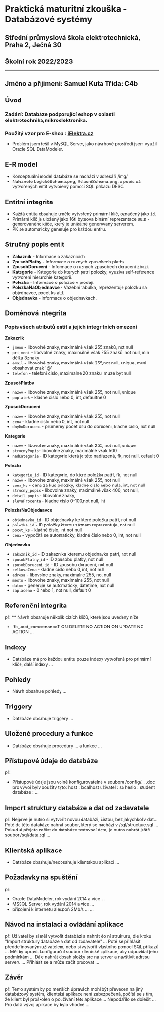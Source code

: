 # Praktická maturitní zkouška - Databázové systémy

## **Střední průmyslová škola elektrotechnická, Praha 2, Ječná 30**
## **Školní rok 2022/2023**
---
Jméno a příjimeni: **Samuel Kuta**
Třída: **C4b**
---

## Úvod

### Zadání: Databáze podporující eshop v oblasti elektrotechnika,mikroelektronika.
### Použitý vzor pro E-shop : [iElektra.cz](https://www.ielektra.cz/)

- Problém jsem řešil v MySQL Server, jako návrhové prostředí jsem 
  využil Oracle SQL DataModeler.

## E-R model
- Konceptuální model databáze se nachází v adresáři /img/
- Naleznete LogickéSchema.png, RelacniSchema.png, a popis už vytvořených entit vytvořený pomocí SQL příkazu DESC. 

## Entitní integrita
- Každá entita obsahuje uměle vytvořený primární klíč, označený jako `id`.
- Primární klíč je uložený jako 16ti byteova binární reprezentace `UUID` - generovaného klíče, který je unikátně generovaný serverem. 
- PK se automaticky generuje pro každou entitu.

## Stručný popis entit
- **Zakaznik** - Informace o zakaznicich
- **ZpusobPlatby** - Informace o ruznych zpusobech platby
- **ZpusobDoruceni** - Informace o ruznych zpusobech doruceni zbozi.
- **Kategorie** - Kategorie do kterych patri polozky, vyuziva self-reference vytvoreni hierarchie kategorii.
- **Polozka** - Informace o polozce v prodeji.
- **PolozkaNaObjednavce** - Vazebni tabulka, reprezentuje polozku na objednavce, pocet ks atd.
- **Objednavka** - Informace o objednavkach.

## Doménová integrita
### Popis všech atributů entit a jejich integritních omezení
**Zakaznik**
- `jmeno` - libovolné znaky, maximálně však 255 znaků, not null
- `prijmeni` - libovolné znaky, maximálně však 255 znaků, not null, min délka 3znaky
- `email` - libovolné znaky, maximálně však 255,not null, unique, musi obsahovat znak '@'
- `telefon` - telefoni cislo, maximalne 20 znaku, muze byt null

**ZpusobPlatby**
- `nazev` - libovolne znaky, maximálně však 255, not null, unique
- `poplatek` - kladne cislo nebo 0, int, defaultne 0 

**ZpusobDoruceni**
- `nazev` - libovolne znaky, maximálně však 255, not null
- `cena` - kladne cislo nebo 0, int, not null
- `dnyDoDoruceni` - průměrný počet dnů do doručení, kladné číslo, not null

**Kategorie**
- `nazev` - libovolne znaky, maximálně však 255, not null, unique
- `strucnyPopis`- libovolne znaky, maximálně však 500
- `nadKategorie` - ID kategorie která je této nadřazená, fk, not null, default 0

**Polozka**
- `kategorie_id` - ID kategorie, do které položka patří, fk, not null
- `nazev` - libovolne znaky, maximálně však 255, not null
- `cena_ks` - cena za kus polozky, kladne cislo nebo nula, int, not null
- `strucny_popis` - libovolne znaky, maximálně však 400, not null,
- `detail_popis` - libovolné znaky,
- `slevaProcenta` - kladne cislo 0-100,not null, int

**PolozkaNaObjednavce**
- `objednavka_id` - ID objednavky ke které položka patří, not null
- `polozka_id` - ID položky kterou záznam reprezentuje,
not null
- `pocet_ks` - kladné číslo, int not null
- `cena` - vypočítá se automaticky, kladné číslo nebo 0, int, not null

**Objednavka**
- `zakaznik_id` - ID zakaznika kteremu objednavka patri, not null
- `zpusobPlatny_id` - ID zpusobu platby, not null
- `zpusobDoruceni_id` - ID zpusobu doruceni, not null
- `celkovaCena` - kladne cislo nebo 0, int, not null
- `adresa` - libovolne znaky, maximalne 255, not null
- `mesto` - libovolne znaky, maximalne 255, not null
- `datum` - generuje se automaticky, datetime, not null
- `zaplaceno` - 0 nebo 1, not null, default 0
## Referenční integrita
př:
** Návrh obsahuje několik cizích klíčů, které jsou uvedeny níže
- 'fk_ucet_zamestnanec1' ON DELETE NO ACTION ON UPDATE NO ACTION
...

## Indexy 
- Databáze má pro každou entitu pouze indexy vytvořené pro primární klíče, 
další indexy ...

## Pohledy
- Návrh obsahuje pohledy ...

## Triggery
- Databáze obsahuje triggery ...

## Uložené procedury a funkce
- Databáze obsahuje procedury  ... a funkce ...

## Přístupové údaje do databáze
př:
- Přístupové údaje jsou volně konfigurovatelné v souboru /config/... .doc
pro vývoj byly použity tyto:
host		: localhost
uživatel	: sa
heslo		: student
databáze	: ...

## Import struktury databáze a dat od zadavatele
př:
Nejprve je nutno si vytvořit novou databázi, čistou, bez jakýchkoliv dat...
Poté do této databáze nahrát soubor, který se nachází v /sql/structure.sql ...
Pokud si přejete načíst do databáze testovací data, je nutno nahrát ještě soubor /sql/data.sql ...

## Klientská aplikace
- Databáze obsahuje/neobsahuje klientskou aplikaci ...

## Požadavky na spuštění
př:
- Oracle DataModeler, rok vydání 2014 a více ... 
- MSSQL Server, rok vydání 2014 a více ... 
- připojení k internetu alespoň 2Mb/s ...
...

## Návod na instalaci a ovládání aplikace
př:
Uživatel by si měl vytvořit databázi a nahrát do ní strukturu, dle kroku "Import struktury databáze 
a dat od zadavatele" ...
Poté se přihlásit předdefinovaným uživatelem, nebo si vytvořit vlastního pomocí SQL příkazů ...
Měl by upravit konfigurační soubor klientské aplikace, aby odpovídal jeho podmínkám ...
Dále nahrát obsah složky src na server a navštívit adresu serveru ... 
Přihlásit se a může začít pracovat ... 

## Závěr
př:
Tento systém by po menších úpravách mohl být převeden na jiný databázový systém, 
klientská aplikace není zabezpečená, 
počítá se s tím, že klient byl proškolen o používání této aplikace ...
Nepodařilo se dořešit ...
Pro další vývoj aplikace by bylo vhodné ...

